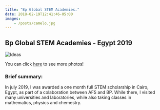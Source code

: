 ```yaml
---
title: "Bp Global STEM Academies."
date: 2018-02-19T12:41:46-05:00
images:
    - /posts/camelo.jpg
---
```


## Bp Global STEM Academies - Egypt 2019

![Ideas](/posts/camelo.jpg)

You can click [here](/bpstemgallery) to see more photos!
###  Brief summary:

In july 2019, I was awarded a one month full STEM scholarship in Cairo, Egypt, as part of a colaboration between AFS and BP. While there, I visited many universities and laboratories, while also taking classes in mathematics, physics and chemestry.

